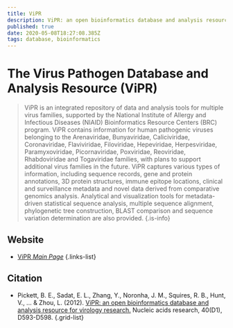 ```yaml
---
title: ViPR
description: ViPR: an open bioinformatics database and analysis resource for virology research
published: true
date: 2020-05-08T18:27:08.385Z
tags: database, bioinformatics
---
```


# The Virus Pathogen Database and Analysis Resource (ViPR)

> ViPR is an integrated repository of data and analysis tools for multiple virus families, supported by the National Institute of Allergy and Infectious Diseases (NIAID) Bioinformatics Resource Centers (BRC) program. ViPR contains information for human pathogenic viruses belonging to the Arenaviridae, Bunyaviridae, Caliciviridae, Coronaviridae, Flaviviridae, Filoviridae, Hepeviridae, Herpesviridae, Paramyxoviridae, Picornaviridae, Poxviridae, Reoviridae, Rhabdoviridae and Togaviridae families, with plans to support additional virus families in the future. 
&NewLine;
ViPR captures various types of information, including sequence records, gene and protein annotations, 3D protein structures, immune epitope locations, clinical and surveillance metadata and novel data derived from comparative genomics analysis. Analytical and visualization tools for metadata-driven statistical sequence analysis, multiple sequence alignment, phylogenetic tree construction, BLAST comparison and sequence variation determination are also provided.
{.is-info}

 

## Website 

- [ViPR *Main Page*](https://www.viprbrc.org/brc/home.spg?decorator=vipr)
 {.links-list}

## Citation

-	Pickett, B. E., Sadat, E. L., Zhang, Y., Noronha, J. M., Squires, R. B., Hunt, V., ... & Zhou, L. (2012). [ViPR: an open bioinformatics database and analysis resource for virology research.](https://academic.oup.com/nar/article/40/D1/D593/2903451) Nucleic acids research, 40(D1), D593-D598.
{.grid-list}